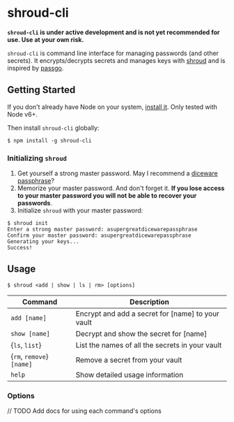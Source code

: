 # shroud-cli

**`shroud-cli` is under active development and is not yet recommended for use.
Use at your own risk.**

`shroud-cli` is command line interface for managing passwords (and other secrets). It encrypts/decrypts secrets and manages keys with [shroud](https://github.com/taravancil/shroud) and is inspired by [passgo](https://github.com/ejcx/passgo).

## Getting Started

If you don't already have Node on your system, [install it](https://nodejs.org/en/). Only tested with Node v6+.

Then install `shroud-cli` globally:

```
$ npm install -g shroud-cli
```

### Initializing `shroud`

1. Get yourself a strong master password. May I recommend a [diceware passphrase](http://world.std.com/~reinhold/diceware.html)?
2. Memorize your master password. And don't forget it. **If you lose access to your master password you will not be able to recover your passwords**.
3. Initialize `shroud` with your master password:

```
$ shroud init
Enter a strong master password: asupergreatdicewarepassphrase
Confirm your master password: asupergreatdicewarepassphrase
Generating your keys...
Success!
```

## Usage

```
$ shroud <add | show | ls | rm> [options]
```

| Command                   | Description                                       |
| ------------------------- | ------------------------------------------------- |
| `add [name]`              | Encrypt and add a secret for [name] to your vault |
| `show [name]`             | Decrypt and show the secret for [name]            |
| {`ls`, `list`}            | List the names of all the secrets in your vault   |
| {`rm`, `remove`} `[name]` | Remove a secret from your vault                   |
| `help`                    | Show detailed usage information                   |

### Options

// TODO Add docs for using each command's options
